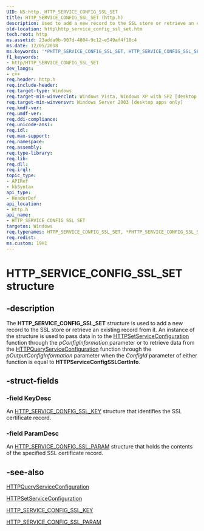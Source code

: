 ```yaml
---
UID: NS:http._HTTP_SERVICE_CONFIG_SSL_SET
title: HTTP_SERVICE_CONFIG_SSL_SET (http.h)
description: Used to add a new record to the SSL store or retrieve an existing record from it.
old-location: http\http_service_config_ssl_set.htm
tech.root: http
ms.assetid: 23adda0b-907d-4804-9c12-e549af4f18c4
ms.date: 12/05/2018
ms.keywords: '*PHTTP_SERVICE_CONFIG_SSL_SET, HTTP_SERVICE_CONFIG_SSL_SET, HTTP_SERVICE_CONFIG_SSL_SET structure [HTTP], PHTTP_SERVICE_CONFIG_SSL_SET, PHTTP_SERVICE_CONFIG_SSL_SET structure pointer [HTTP], _http_http_service_config_ssl_set, http.http_service_config_ssl_set, http/HTTP_SERVICE_CONFIG_SSL_SET, http/PHTTP_SERVICE_CONFIG_SSL_SET'
f1_keywords:
- http/HTTP_SERVICE_CONFIG_SSL_SET
dev_langs:
- c++
req.header: http.h
req.include-header: 
req.target-type: Windows
req.target-min-winverclnt: Windows Vista, Windows XP with SP2 [desktop apps only]
req.target-min-winversvr: Windows Server 2003 [desktop apps only]
req.kmdf-ver: 
req.umdf-ver: 
req.ddi-compliance: 
req.unicode-ansi: 
req.idl: 
req.max-support: 
req.namespace: 
req.assembly: 
req.type-library: 
req.lib: 
req.dll: 
req.irql: 
topic_type:
- APIRef
- kbSyntax
api_type:
- HeaderDef
api_location:
- Http.h
api_name:
- HTTP_SERVICE_CONFIG_SSL_SET
targetos: Windows
req.typenames: HTTP_SERVICE_CONFIG_SSL_SET, *PHTTP_SERVICE_CONFIG_SSL_SET
req.redist: 
ms.custom: 19H1
---
```


# HTTP_SERVICE_CONFIG_SSL_SET structure


## -description


The 
<b>HTTP_SERVICE_CONFIG_SSL_SET</b> structure is used to add a new record to the SSL store or retrieve an existing record from it. An instance of the structure is used to pass data in to the 
<a href="https://docs.microsoft.com/windows/desktop/api/http/nf-http-httpsetserviceconfiguration">HTTPSetServiceConfiguration</a> function through the <i>pConfigInformation</i> parameter or to retrieve data from the 
<a href="https://docs.microsoft.com/windows/desktop/api/http/nf-http-httpqueryserviceconfiguration">HTTPQueryServiceConfiguration</a> function through the <i>pOutputConfigInformation</i> parameter when the <i>ConfigId</i> parameter of either function is equal to <b>HTTPServiceConfigSSLCertInfo</b>.


## -struct-fields




### -field KeyDesc

An 
<a href="https://docs.microsoft.com/windows/desktop/api/http/ns-http-http_service_config_ssl_key">HTTP_SERVICE_CONFIG_SSL_KEY</a> structure that identifies the SSL certificate record.


### -field ParamDesc

An 
<a href="https://docs.microsoft.com/windows/desktop/api/http/ns-http-http_service_config_ssl_param">HTTP_SERVICE_CONFIG_SSL_PARAM</a> structure that holds the contents of the specified SSL certificate record.


## -see-also




<a href="https://docs.microsoft.com/windows/desktop/api/http/nf-http-httpqueryserviceconfiguration">HTTPQueryServiceConfiguration</a>



<a href="https://docs.microsoft.com/windows/desktop/api/http/nf-http-httpsetserviceconfiguration">HTTPSetServiceConfiguration</a>



<a href="https://docs.microsoft.com/windows/desktop/api/http/ns-http-http_service_config_ssl_key">HTTP_SERVICE_CONFIG_SSL_KEY</a>



<a href="https://docs.microsoft.com/windows/desktop/api/http/ns-http-http_service_config_ssl_param">HTTP_SERVICE_CONFIG_SSL_PARAM</a>
 

 

